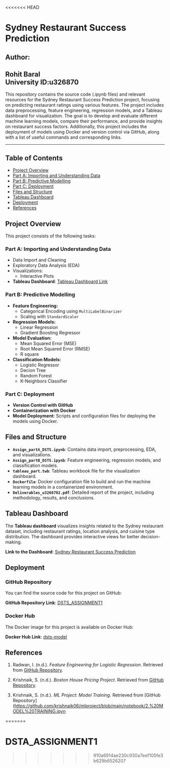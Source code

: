 <<<<<<< HEAD

# Sydney Restaurant Success Prediction

## Author: 
**Rohit Baral**  
**University ID:u326870**
---

This repository contains the source code (.ipynb files) and relevant resources for the Sydney Restaurant Success Prediction project, focusing on predicting restaurant ratings using various features. The project includes data preprocessing, feature engineering, regression models, and a Tableau dashboard for visualization. The goal is to develop and evaluate different machine learning models, compare their performance, and provide insights on restaurant success factors. Additionally, this project includes the deployment of models using Docker and version control via GitHub, along with a list of useful commands and corresponding links.

---

## Table of Contents
- [Project Overview](#project-overview)
- [Part A: Importing and Understanding Data](#part-a-importing-and-understanding-data)
- [Part B: Predictive Modelling](#part-b-predictive-modelling)
- [Part C: Deployment](#part-c-deployment)
- [Files and Structure](#files-and-structure)
- [Tableau Dashboard](#tableau-dashboard)
- [Deployment](#deployment)
- [References](#references)

## Project Overview
This project consists of the following tasks:

### **Part A: Importing and Understanding Data**
- Data Import and Cleaning
- Exploratory Data Analysis (EDA)
- Visualizations:
  - Interactive Plots
- **Tableau Dashboard**: [Tableau Dashboard Link](https://public.tableau.com/app/profile/rohit.baral/viz/tableau_part/Dashboard1) 

### **Part B: Predictive Modelling**
- **Feature Engineering:**
  - Categorical Encoding using `MultiLabelBinarizer`
  - Scaling with `StandardScaler`
- **Regression Models:**
  - Linear Regression
  - Gradient Boosting Regressor
- **Model Evaluation:**
  - Mean Squared Error (MSE)
  - Root Mean Squared Error (RMSE)
  - R square
- **Classification Models:**
  - Logistic Regressor
  - Decion Tree
  - Random Forest
  - K-Neighbors Classifier  
  

### **Part C: Deployment**
- **Version Control with GitHub**
- **Containerization with Docker**
- **Model Deployment**: Scripts and configuration files for deploying the models using Docker.

## Files and Structure
- **`Assign_partA_DSTS.ipynb`**: Contains data import, preprocessing, EDA, and visualizations.
- **`Assign_partB_DSTS.ipynb`**: Feature engineering, regression models, and classification models.
- **`tableau_part.twb`**: Tableau workbook file for the visualization dashboard.
- **`Dockerfile`**: Docker configuration file to build and run the machine learning models in a containerized environment.
- **`Deliverables_u3268702.pdf`**: Detailed report of the project, including methodology, results, and conclusions.

## Tableau Dashboard
The **Tableau dashboard** visualizes insights related to the Sydney restaurant dataset, including restaurant ratings, location analysis, and cuisine type distribution. The dashboard provides interactive views for better decision-making.

**Link to the Dashboard**: [Sydney Restaurant Success Prediction](https://public.tableau.com/app/profile/rohit.baral/viz/tableau_part/Dashboard1)

## Deployment
### **GitHub Repository**
You can find the source code for this project on GitHub:

**GitHub Repository Link**: [DSTS_ASSIGNMENT1](https://github.com/baralrohit/DSTA_ASSIGNMENT1) 

### **Docker Hub**
The Docker image for this project is available on Docker Hub:

**Docker Hub Link**: [dsts-model](https://hub.docker.com/r/r99baral/dsts-model) 
## References
1. Radwan, I. (n.d.). *Feature Engineering for Logistic Regression*. Retrieved from [GitHub Repository](https://github.com/ibrahim-radwan/DSTS/blob/main/feature_engineering_logistic_reg.ipynb).
   
2. Krishnaik, S. (n.d.). *Boston House Pricing Project*. Retrieved from [GitHub Repository](https://github.com/krishnaik06/bostonhousepricing).

3. Krishnaik, S. (n.d.). *ML Project: Model Training*. Retrieved from [GitHub Repository](https://github.com/krishnaik06/mlproject/blob/main/notebook/2.%20MODEL%20TRAINING.ipyn



=======
# DSTA_ASSIGNMENT1
>>>>>>> 910a6914ae230c930a7eef105fe3b629b6526207
